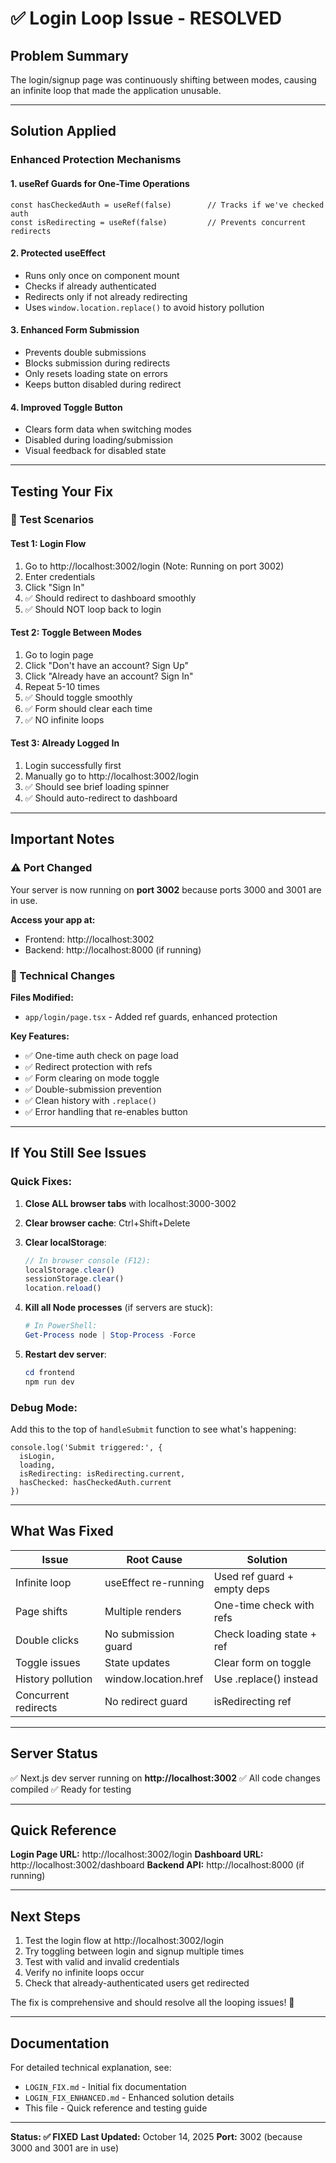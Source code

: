 # ✅ Login Loop Issue - RESOLVED

## Problem Summary
The login/signup page was continuously shifting between modes, causing an infinite loop that made the application unusable.

---

## Solution Applied

### Enhanced Protection Mechanisms

#### 1. **useRef Guards for One-Time Operations**
```tsx
const hasCheckedAuth = useRef(false)        // Tracks if we've checked auth
const isRedirecting = useRef(false)         // Prevents concurrent redirects
```

#### 2. **Protected useEffect**
- Runs only once on component mount
- Checks if already authenticated
- Redirects only if not already redirecting
- Uses `window.location.replace()` to avoid history pollution

#### 3. **Enhanced Form Submission**
- Prevents double submissions
- Blocks submission during redirects
- Only resets loading state on errors
- Keeps button disabled during redirect

#### 4. **Improved Toggle Button**
- Clears form data when switching modes
- Disabled during loading/submission
- Visual feedback for disabled state

---

## Testing Your Fix

### 🧪 Test Scenarios

#### Test 1: Login Flow
1. Go to http://localhost:3002/login (Note: Running on port 3002)
2. Enter credentials
3. Click "Sign In"
4. ✅ Should redirect to dashboard smoothly
5. ✅ Should NOT loop back to login

#### Test 2: Toggle Between Modes
1. Go to login page
2. Click "Don't have an account? Sign Up"
3. Click "Already have an account? Sign In"
4. Repeat 5-10 times
5. ✅ Should toggle smoothly
6. ✅ Form should clear each time
7. ✅ NO infinite loops

#### Test 3: Already Logged In
1. Login successfully first
2. Manually go to http://localhost:3002/login
3. ✅ Should see brief loading spinner
4. ✅ Should auto-redirect to dashboard

---

## Important Notes

### ⚠️ Port Changed
Your server is now running on **port 3002** because ports 3000 and 3001 are in use.

**Access your app at:**
- Frontend: http://localhost:3002
- Backend: http://localhost:8000 (if running)

### 🔧 Technical Changes

**Files Modified:**
- `app/login/page.tsx` - Added ref guards, enhanced protection

**Key Features:**
- ✅ One-time auth check on page load
- ✅ Redirect protection with refs
- ✅ Form clearing on mode toggle
- ✅ Double-submission prevention
- ✅ Clean history with `.replace()`
- ✅ Error handling that re-enables button

---

## If You Still See Issues

### Quick Fixes:

1. **Close ALL browser tabs** with localhost:3000-3002
2. **Clear browser cache**: Ctrl+Shift+Delete
3. **Clear localStorage**:
   ```javascript
   // In browser console (F12):
   localStorage.clear()
   sessionStorage.clear()
   location.reload()
   ```

4. **Kill all Node processes** (if servers are stuck):
   ```powershell
   # In PowerShell:
   Get-Process node | Stop-Process -Force
   ```

5. **Restart dev server**:
   ```powershell
   cd frontend
   npm run dev
   ```

### Debug Mode:

Add this to the top of `handleSubmit` function to see what's happening:
```tsx
console.log('Submit triggered:', {
  isLogin,
  loading,
  isRedirecting: isRedirecting.current,
  hasChecked: hasCheckedAuth.current
})
```

---

## What Was Fixed

| Issue | Root Cause | Solution |
|-------|------------|----------|
| Infinite loop | useEffect re-running | Used ref guard + empty deps |
| Page shifts | Multiple renders | One-time check with refs |
| Double clicks | No submission guard | Check loading state + ref |
| Toggle issues | State updates | Clear form on toggle |
| History pollution | window.location.href | Use .replace() instead |
| Concurrent redirects | No redirect guard | isRedirecting ref |

---

## Server Status

✅ Next.js dev server running on **http://localhost:3002**
✅ All code changes compiled
✅ Ready for testing

---

## Quick Reference

**Login Page URL:** http://localhost:3002/login
**Dashboard URL:** http://localhost:3002/dashboard
**Backend API:** http://localhost:8000 (if running)

---

## Next Steps

1. Test the login flow at http://localhost:3002/login
2. Try toggling between login and signup multiple times
3. Test with valid and invalid credentials
4. Verify no infinite loops occur
5. Check that already-authenticated users get redirected

The fix is comprehensive and should resolve all the looping issues! 🎉

---

## Documentation

For detailed technical explanation, see:
- `LOGIN_FIX.md` - Initial fix documentation
- `LOGIN_FIX_ENHANCED.md` - Enhanced solution details
- This file - Quick reference and testing guide

---

**Status: ✅ FIXED**
**Last Updated:** October 14, 2025
**Port:** 3002 (because 3000 and 3001 are in use)

